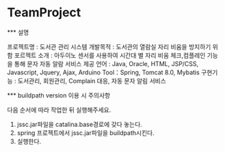 # TeamProject

*** 설명 

프로젝트명 : 도서관 관리 시스템 
개발목적 : 도서관의 열람실 자리 비움을 방지하기 위함
포르젝트 소개 : 아두이노 센서를 사용하여 시간대 별 자리 비움 체크,컴플레인 기능을 통해 문자 자동 알람 서비스 제공
언어 : Java, Oracle, HTML, JSP/CSS, Javascript, Jquery, Ajax, Arduino
Tool：Spring, Tomcat 8.0, Mybatis
구현기능 :  도서관리, 회원관리, Complain 대응, 자동 문자 알림 서비스

*** buildpath version 이용 시 주의사항

다음 순서에 따라 작업한 뒤 실행해주세요.
1. jssc.jar파일을 catalina.base경로에 갖다 놓는다.
2. spring 프로젝트에서 jssc.jar파일을 buildpath시킨다.
3. 실행한다.

